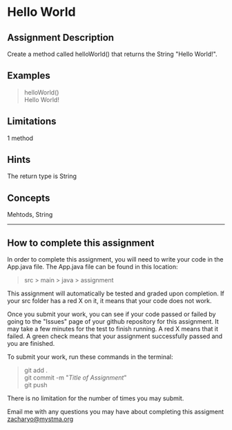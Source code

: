 # **Hello World**  

## **Assignment Description**  
Create a method called helloWorld() that returns the String "Hello World!".

## **Examples**  
>helloWorld()  
Hello World!

## **Limitations**  
1 method

## **Hints**  
The return type is String

## **Concepts**  
Mehtods, String

---

## **How to complete this assignment**
In order to complete this assignment, you will need to write your code in the App.java file. The App.java file can be found in this location:  
>src > main > java > assignment  

This assignment will automatically be tested and graded upon completion. If your src folder has a red X on it, it means that your code does not work.  

Once you submit your work, you can see if your code passed or failed by going to the "Issues" page of your github repository for this assignment. It may take a few minutes for the test to finish running. A red X means that it failed. A green check means that your assignment successfully passed and you are finished.

To submit your work, run these commands in the terminal: 
>git add .  
git commit -m "*Title of Assignment*"  
git push  

There is no limitation for the number of times you may submit.

Email me with any questions you may have about completing this assigment  
zacharyo@mystma.org
